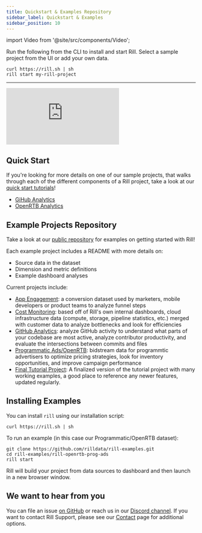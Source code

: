 ```yaml
---
title: Quickstart & Examples Repository
sidebar_label: Quickstart & Examples
sidebar_position: 10
---
```

import Video from '@site/src/components/Video';

<!-- WARNING: There are links to this page in source code. If you move it, find and replace the links and consider adding a redirect in docusaurus.config.js. -->


Run the following from the CLI to install and start Rill. Select a sample project from the UI or add your own data.
```
curl https://rill.sh | sh
rill start my-rill-project
```

---
<div style={{ 
  position: "relative", 
  width: "100%", 
  paddingTop: "56.25%", 
  borderRadius: "15px",  /* Softer corners */
  boxShadow: "0px 4px 15px rgba(0, 0, 0, 0.2)"  /* Shadow effect */
}}>
  <iframe credentialless="true"
    src="https://www.youtube.com/embed/7TlO6E5gZzY?autoplay=1&mute=1&rel=0&si=CMltjZI4S5oAAAtg"
    frameBorder="0"
    allow="accelerometer; autoplay; clipboard-write; encrypted-media; gyroscope; picture-in-picture; web-share"
    allowFullScreen
    style={{
      position: "absolute",
      top: 0,
      left: 0,
      width: "100%",
      height: "100%",
      borderRadius: "10px", // Apply to iframe as well for rounded effect
    }}
  ></iframe>
</div>

## Quick Start
If you're looking for more details on one of our sample projects, that walks through each of the different components of a Rill project, take a look at our [quick start tutorials](/tutorials/quick_start/github-analytics)!

- [GiHub Analytics](/tutorials/quick_start/github-analytics)
- [OpenRTB Analytics](/tutorials/quick_start/openrtb-analytics)


## Example Projects Repository

Take a look at our [public repository](https://github.com/rilldata/rill-examples/) for examples on getting started with Rill! 

Each example project includes a README with more details on:

- Source data in the dataset
- Dimension and metric definitions
- Example dashboard analyses

Current projects include:

- [App Engagement](https://github.com/rilldata/rill-examples/tree/main/rill-app-engagement): a conversion dataset used by marketers, mobile developers or product teams to analyze funnel steps
- [Cost Monitoring](https://github.com/rilldata/rill-examples/tree/main/rill-cost-monitoring): based off of Rill's own internal dashboards, cloud infrastructure data (compute, storage, pipeline statistics, etc.) merged with customer data to analyze bottlenecks and look for efficiencies
- [GitHub Analytics](https://github.com/rilldata/rill-examples/tree/main/rill-github-analytics): analyze GitHub activity to understand what parts of your codebase are most active, analyze contributor productivity, and evaluate the intersections between commits and files
- [Programmatic Ads/OpenRTB](https://github.com/rilldata/rill-examples/tree/main/rill-openrtb-prog-ads): bidstream data for programmtic advertisers to optimize pricing strategies, look for inventory opportunities, and improve campaign performance
- [Final Tutorial Project](https://github.com/rilldata/rill-examples/tree/main/my-rill-tutorial): A finalized version of the tutorial project with many working examples, a good place to reference any newer features, updated regularly.

## Installing Examples

You can install `rill` using our installation script:

```
curl https://rill.sh | sh
```

To run an example (in this case our Programmatic/OpenRTB dataset):
```
git clone https://github.com/rilldata/rill-examples.git
cd rill-examples/rill-openrtb-prog-ads
rill start
```

Rill will build your project from data sources to dashboard and then launch in a new browser window.


## We want to hear from you

You can file an issue [on GitHub](https://github.com/rilldata/rill/issues/new/choose) or reach us in our [Discord channel](https://discord.gg/DJ5qcsxE2m). If you want to contact Rill Support, please see our [Contact](contact.md#contacting-support) page for additional options.
